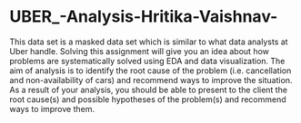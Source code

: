 # UBER_-Analysis-Hritika-Vaishnav-
This data set is a masked data set which is similar to what data analysts at Uber handle. Solving this assignment will give you an idea about how problems are systematically solved using EDA and data visualization.
The aim of analysis is to identify the root cause of the problem (i.e. cancellation and
non-availability of cars) and recommend ways to improve the situation. As a result of your
analysis, you should be able to present to the client the root cause(s) and possible hypotheses
of the problem(s) and recommend ways to improve them.
